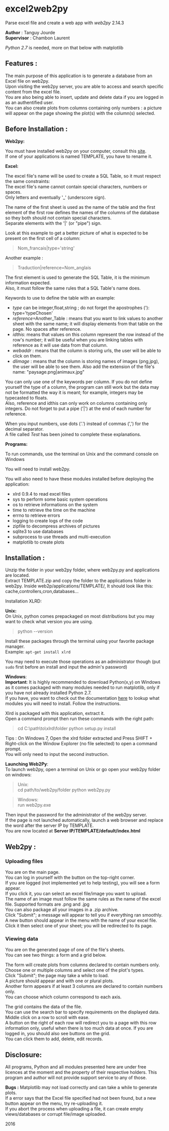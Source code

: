 # excel2web2py
Parse excel file and create a web app with _web2py_ 2.14.3

__Author__ : Tanguy Jourde  
__Supervisor__ : Chambon Laurent

_Python 2.7_ is needed, more on that below with matplotlib

Features :
----------------

The main purpose of this application is to generate a database from an Excel file on web2py.  
Upon visiting the web2py server, you are able to access and search specific content from the excel file.  
You are also being able to insert, update and delete data if you are logged in as an authentified user.  
You can also create plots from columns containing only numbers : a picture will appear on the page showing the plot(s) with the column(s) selected.  

Before Installation :
---------------------

__Web2py:__  

You must have installed web2py on your computer, consult this [site](http://www.web2py.com/).  
If one of your applications is named TEMPLATE, you have to rename it.  

__Excel:__

The excel file's name will be used to create a SQL Table, so it must respect the same constraints:  
The excel file's name cannot contain special characters, numbers or spaces.  
Only letters and eventually '_' (underscore sign).  

The name of the first sheet is used as the name of the table and the first element of the first row defines the names of the columns of the database so they both should not contain special characters.  
Separate elements with the '|' (or "pipe") sign.  

Look at this example to get a better picture of what is expected to be present on the first cell of a column:  
 
> Nom_francais|type='string'  

Another example :  
> Traduction|reference=Nom_anglais  

The first element is used to generate the SQL Table, it is the minimum information expected.  
Also, it must follow the same rules that a SQL Table's name does.  

Keywords to use to define the table with an example:  
- _type_ can be integer,float,string  ; do not forget the apostrophes ('): type='typeChosen'
- _reference_=Another_Table : means that you want to link values to another sheet with the same name; it will display elements from that table on the page. No spaces after reference.  
- _idthis_: means that values on this column represent the row instead of the row's number; it will be useful when you are linking tables with reference as it will use data from that column.  
- _webaddr_ : means that the column is storing urls, the user will be able to click on them.  
- _dlimage_ : means that the column is storing names of images (png,jpg), the user will be able to see them. Also add the extension of the file's name: "paysage.png|animaux.jpg"  

You can only use one of the keywords per column. 
If you do not define yourself the type of a column, the program can still work but the data may not be formatted the way it is meant; for example, integers may be typecasted to floats.  
Also, reference and idthis can only work on columns containing only integers.  Do not forget to put a pipe ('|') at the end of each number for reference.  

When you input numbers, use dots ('.') instead of commas (',') for the decimal separator.  
A file called _Test_ has been joined to complete these explanations.

__Programs:__

To run commands, use the terminal on Unix and the command console on Windows  

You will need to install web2py.

You will also need to have these modules installed before deploying the application:
- xlrd 0.9.4 to read excel files
- sys to perform some basic system operations
- os to retrieve informations on the system
- time to retrieve the time on the machine
- errno to retrieve errors
- logging to create logs of the code
- zipfile to decompress archives of pictures
- sqlite3 to use databases
- subprocess to use threads and multi-execution
- matplotlib to create plots  

Installation :
--------------

Unzip the folder in your web2py folder, where web2py.py and applications are located.  
Extract TEMPLATE.zip and copy the folder to the applications folder in web2py. Inside web2p/applications/TEMPLATE/, It should look like this: cache,controllers,cron,databases...

Installation XLRD:  

__Unix:__   
On Unix, python comes prepackaged on most distributions but you may want to check what version you are using.  
>python --version

Install these packages through the terminal using your favorite package manager.  
Example: `apt-get install xlrd`

You may need to execute those operations as an administrator though (put `sudo` first before an install and input the admin's password)  

__Windows__:  
__Important__: It is highly recommended to download Python(x,y) on Windows as it comes packaged with many modules needed to run matplotlib, only if you have not already installed Python 2.7.  
If you have, you want to check out the documentation [here](http://matplotlib.org/users/installing.html#windows) to lookup what modules you will need to install.
Follow the instructions.

Xlrd is packaged with this application, extract it.  
Open a command prompt then run these commands with the right path:
> cd C:\\path\\to\\xlrd\\folder
> python setup.py install

Tips : On Windows 7, Open the xlrd folder extracted and Press SHIFT + Right-click on the Window Explorer (no file selected) to open a command prompt.  
You will only need to input the second instruction.  

__Launching Web2Py__:  
To launch web2py, open a terminal on Unix or go open your web2py folder on windows:
> Unix:  
cd path/to/web2py/folder
python web2py.py

> Windows:  
run web2py.exe  

Then input the password for the administrator of the web2py server.    
If the page is not launched automatically, launch a web browser and replace the word after the server IP by TEMPLATE.  
You are now located at __Server IP/TEMPLATE/default/index.html__

Web2py :
------------------

### Uploading files  
You are on the main page.  
You can log in yourself with the button on the top-right corner.  
If you are logged (not implemented yet to help testing), you will see a form appear.  
If you click it, you can select an excel file/image you want to upload.  
The name of an image must follow the same rules as the name of the excel file.
Supported formats are .png and .jpg  
You can also package all your images in a .zip archive.  
Click "Submit"; a message will appear to tell you if everything ran smoothly.  
A new button should appear in the menu with the name of your excel file.  
Click it then select one of your sheet; you will be redirected to its page.  

### Viewing data
You are on the generated page of one of the file's sheets.  
You can see two things: a form and a grid below.  

The form will create plots from columns declared to contain numbers only.   
Choose one or multiple columns and select one of the plot's types.  
Click "Submit"; the page may take a while to load.  
A picture should appear and with one or plural plots.  
Another form appears if at least 3 columns are declared to contain numbers only.  
You can choose which column correspond to each axis.  

The grid contains the data of the file.  
You can use the search bar to specify requirements on the displayed data.  
Middle click on a row to scroll with ease.  
A button on the right of each row will redirect you to a page with this row information only, useful when there is too much data at once.
If you are logged in, you should also see buttons on the grid.  
You can click them to add, delete, edit records.


Disclosure: 
------------

All programs, Python and all modules presented here are under free licences at the moment and the property of their respective holders.
This program and author will not provide support service to any of those.  


__Bugs :__ Matplotlib may not load correctly and can take a while to generate plots.  
If a error says that the Excel file specified had not been found, but a new button appear on the menu, try re-uploading it.  
If you abort the process when uploading a file, it can create empty views/databases or corrupt file/image uploaded.

2016
